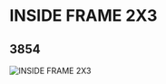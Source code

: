 # INSIDE FRAME 2X3
## 3854
![INSIDE FRAME 2X3](https://lc-www-live-s.legocdn.com/media/bricks/5/2/385401.jpg)